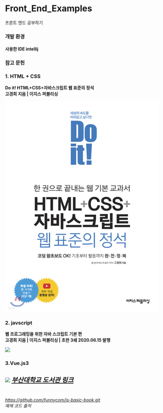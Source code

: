 # Front_End_Examples
프론트 엔드 공부하기
### 개발 환경
####  사용한 IDE    intellij

### 참고 문헌
### 1. HTML + CSS

**Do it! HTML+CSS+자바스크립트 웹 표준의 정석
<br>고경희 지음 | 이지스 퍼블리싱**

<img src="Doit_HTML__Cover.jfif">

### 2. javscript

**웹 프로그래밍을 위한 자바 스크립트 기본 편<br>고경희 지음 | 이지스 퍼블리싱 | 초판 3쇄 2020.06.15 발행**

![](https://github.com/funnycom/js-basic-book/blob/master/js-basic.jpeg)

### 3.Vue.js3
![](https://image.yes24.com/goods/103336234/XL)
*[부산대학교 도서관 링크](https://ebook.pusan.ac.kr/ebook/detail/?goods_id=110243069)*
<br>
<br>
----------
*https://github.com/funnycom/js-basic-book.git
<br>예제 코드 출처*